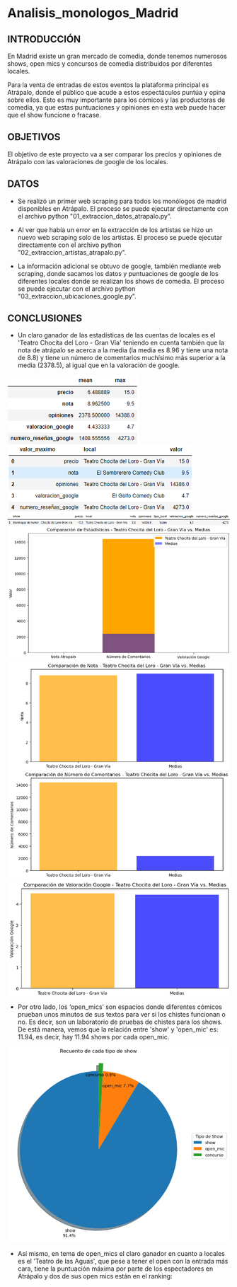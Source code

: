 # Analisis_monologos_Madrid
## INTRODUCCIÓN

En Madrid existe un gran mercado de comedia, donde tenemos numerosos shows, open mics y concursos de comedia distribuidos por diferentes locales. 

Para la venta de entradas de estos eventos la plataforma principal es Atrápalo, donde el público que acude a estos espectáculos puntúa y opina sobre ellos. Esto es muy importante para los cómicos y las productoras de comedia, ya que estas puntuaciones y opiniones en esta web puede hacer que el show funcione o fracase.

## OBJETIVOS

El objetivo de este proyecto va a ser comparar los precios y opiniones de Atrápalo con las valoraciones de google de los locales.

## DATOS

- Se realizó un primer web scraping para todos los monólogos de madrid disponibles en Atrápalo. El proceso se puede ejecutar directamente con el archivo python "01_extraccion_datos_atrapalo.py".

- Al ver que había un error en la extracción de los artistas se hizo un nuevo web scraping solo de los artistas. El proceso se puede ejecutar directamente con el archivo python "02_extraccion_artistas_atrapalo.py".

- La información adicional se obtuvo de google, también mediante web scraping, donde sacamos los datos y puntuaciones de google de los diferentes locales donde se realizan los shows de comedia. El proceso se puede ejecutar con el archivo python "03_extraccion_ubicaciones_google.py".


## CONCLUSIONES

- Un claro ganador de las estadísticas de las cuentas de locales es el 'Teatro Chocita del Loro - Gran Vía' teniendo en cuenta también que la nota de atrápalo se acerca a la media (la media es 8.96 y tiene una nota de 8.8) y tiene un número de comentarios muchísimo más superior a la media (2378.5), al igual que en la valoración de google.

![estadisticas_cuentas_locales_simplificadas](https://github.com/Stefy-Castillo/ELT_project/blob/main/04_imagenes/graficas_conclusiones/estadisticas_locales/estadisticas_cuentas_locales_simplificadas.PNG)
![estadisticas_cuentas_locales_simplificadas](https://github.com/Stefy-Castillo/ELT_project/blob/main/04_imagenes/graficas_conclusiones/estadisticas_locales/cuentas_local_valores_maximos.PNG)
![estadisticas_cuentas_locales_simplificadas](https://github.com/Stefy-Castillo/ELT_project/blob/main/04_imagenes/graficas_conclusiones/estadisticas_locales/datos_chocita_del_loro.PNG)
![estadisticas_cuentas_locales_simplificadas](https://github.com/Stefy-Castillo/ELT_project/blob/main/04_imagenes/graficas_conclusiones/estadisticas_locales/comparacion_estadistiscas_completo.PNG)
![estadisticas_cuentas_locales_simplificadas](https://github.com/Stefy-Castillo/ELT_project/blob/main/04_imagenes/graficas_conclusiones/estadisticas_locales/grafica_valoraciones_chocita_atrapalo.PNG)
![estadisticas_cuentas_locales_simplificadas](https://github.com/Stefy-Castillo/ELT_project/blob/main/04_imagenes/graficas_conclusiones/estadisticas_locales/grafica_valoraciones_chocita_google.PNG)


- Por otro lado, los ‘open_mics’ son espacios donde diferentes cómicos prueban unos minutos de sus textos para ver si los chistes funcionan o no. Es decir, son un laboratorio de pruebas de chistes para los shows. De está manera, vemos que la relación entre 'show' y 'open_mic' es: 11.94, es decir, hay 11.94 shows por cada open_mic.

![estadisticas_cuentas_locales_simplificadas](https://github.com/Stefy-Castillo/ELT_project/blob/main/04_imagenes/graficas_conclusiones/porcentajes_open_mics.PNG)

- Así mismo, en tema de open_mics el claro ganador en cuanto a locales es el 'Teatro de las Aguas', que pese a tener el open con la entrada más cara, tiene la puntuación máxima por parte de los espectadores en Atrápalo y dos de sus open mics están en el ranking:
